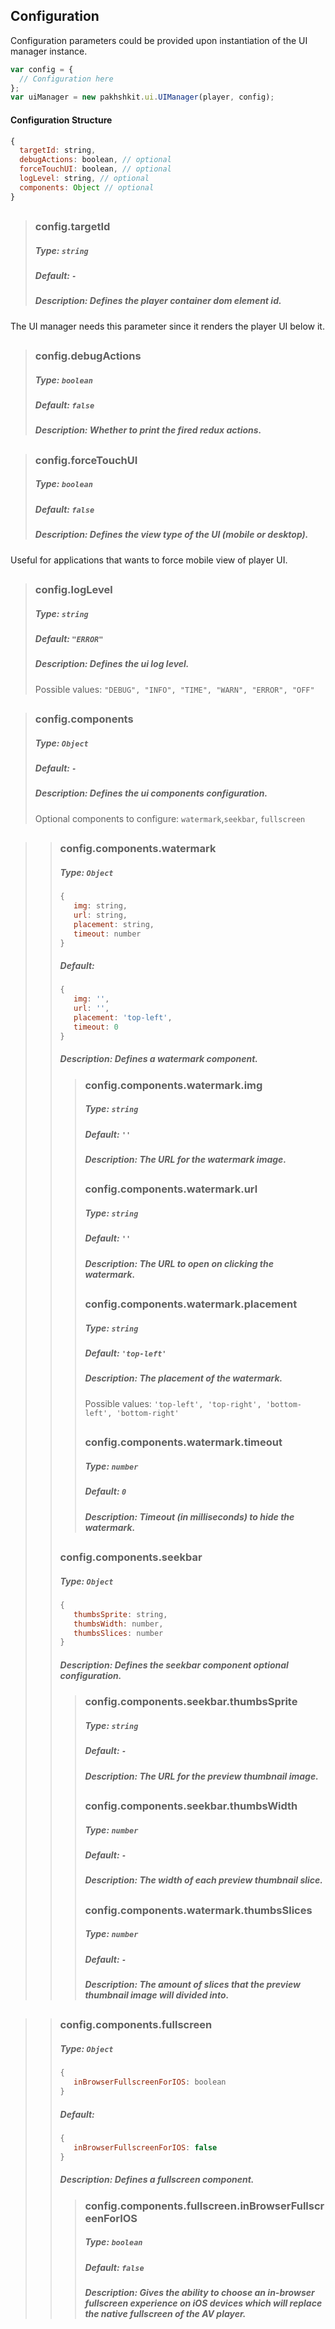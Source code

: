## Configuration
Configuration parameters could be provided upon instantiation of the UI manager instance.
```js
var config = {
  // Configuration here
};
var uiManager = new pakhshkit.ui.UIManager(player, config);
```

#### Configuration Structure
```js
{
  targetId: string,
  debugActions: boolean, // optional
  forceTouchUI: boolean, // optional
  logLevel: string, // optional
  components: Object // optional
}
```
##
>### config.targetId
>##### Type: `string`
>##### Default: `-`
>##### Description: Defines the player container dom element id.
The UI manager needs this parameter since it renders the player UI below it.
##
>### config.debugActions
>##### Type: `boolean`
>##### Default: `false`
>##### Description: Whether to print the fired redux actions.
##
>### config.forceTouchUI
>##### Type: `boolean`
>##### Default: `false`
>##### Description: Defines the view type of the UI (mobile or desktop).
Useful for applications that wants to force mobile view of player UI.
##
>### config.logLevel
>##### Type: `string`
>##### Default: `"ERROR"`
>##### Description: Defines the ui log level.
>Possible values: `"DEBUG", "INFO", "TIME", "WARN", "ERROR", "OFF"`
##
>### config.components
>##### Type: `Object`
>##### Default: `-`
>##### Description: Defines the ui components configuration.
>Optional components to configure: `watermark`,`seekbar`, `fullscreen`
##
>>### config.components.watermark
>>##### Type: `Object`
>>```js
>>{
>>    img: string,
>>    url: string,
>>    placement: string,
>>    timeout: number
>>}
>>```
>>##### Default:
>>```js
>>{
>>    img: '',
>>    url: '',
>>    placement: 'top-left',
>>    timeout: 0
>>}
>>```
>>##### Description: Defines a watermark component.
>>>### config.components.watermark.img
>>>##### Type: `string`
>>>##### Default: `''`
>>>##### Description: The URL for the watermark image.
>>>##
>>>### config.components.watermark.url
>>>##### Type: `string`
>>>##### Default: `''`
>>>##### Description: The URL to open on clicking the watermark.
>>>##
>>>### config.components.watermark.placement
>>>##### Type: `string`
>>>##### Default: `'top-left'`
>>>##### Description: The placement of the watermark.
>>>Possible values: `'top-left', 'top-right', 'bottom-left', 'bottom-right'`
>>>##
>>>### config.components.watermark.timeout
>>>##### Type: `number`
>>>##### Default: `0`
>>>##### Description: Timeout (in milliseconds) to hide the watermark.
>>##
>>### config.components.seekbar
>>##### Type: `Object`
>>```js
>>{
>>    thumbsSprite: string,
>>    thumbsWidth: number,
>>    thumbsSlices: number
>>}
>>```
>>##### Description: Defines the seekbar component optional configuration.
>>>### config.components.seekbar.thumbsSprite
>>>##### Type: `string`
>>>##### Default: `-`
>>>##### Description: The URL for the preview thumbnail image.
>>>##
>>>### config.components.seekbar.thumbsWidth
>>>##### Type: `number`
>>>##### Default: `-`
>>>##### Description: The width of each preview thumbnail slice.
>>>##
>>>### config.components.watermark.thumbsSlices
>>>##### Type: `number`
>>>##### Default: `-`
>>>##### Description: The amount of slices that the preview thumbnail image will divided into.
##
>>### config.components.fullscreen
>>##### Type: `Object`
>>```js
>>{
>>    inBrowserFullscreenForIOS: boolean
>>}
>>```
>>##### Default:
>>```js
>>{
>>    inBrowserFullscreenForIOS: false
>>}
>>```
>>##### Description: Defines a fullscreen component.
>>>### config.components.fullscreen.inBrowserFullscreenForIOS
>>>##### Type: `boolean`
>>>##### Default: `false`
>>>##### Description: Gives the ability to choose an in-browser fullscreen experience on iOS devices which will replace the native fullscreen of the AV player.
